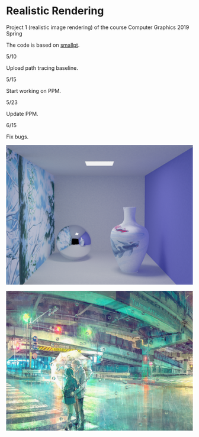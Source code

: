 # Realistic Rendering
Project 1 (realistic image rendering) of the course Computer Graphics 2019 Spring

The code is based on [smallpt](http://www.kevinbeason.com/smallpt/ "smallpt").

5/10

Upload path tracing baseline.

5/15

Start working on PPM.

5/23

Update PPM.

6/15

Fix bugs.

![avatar](https://github.com/RecursionSheep/RealisticRendering/blob/master/results/image.png)

![avatar](https://github.com/RecursionSheep/RealisticRendering/blob/master/results/final3.png)
